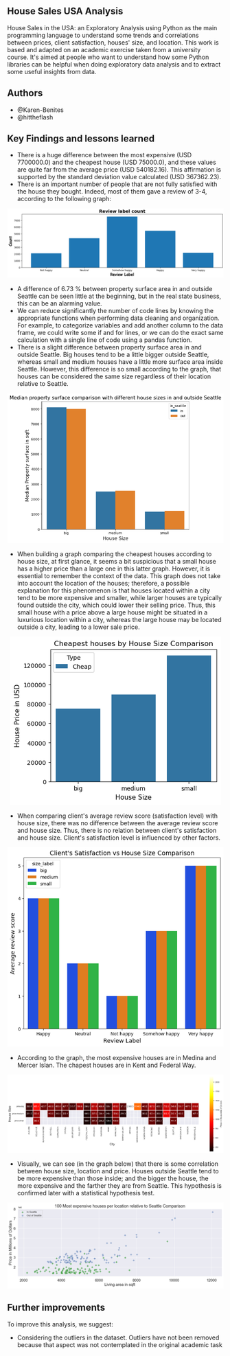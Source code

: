 ## House Sales USA Analysis
House Sales in the USA: an Exploratory Analysis using Python as the main programming language to understand some trends and correlations between prices, client satisfaction, houses' size, and location. This work is based and adapted on an academic exercise taken from a university course.
It's aimed at people who want to understand how some Python libraries can be helpful when doing exploratory data analysis and to extract some useful insights from data.

## Authors
- @Karen-Benites
- @hittheflash

## Key Findings and lessons learned
- There is a huge difference between the most expensive (USD  7700000.0) and the cheapest house (USD  75000.0), and these values are quite far from the average price (USD  540182.16). This affirmation is supported by the standard deviation value calculated (USD  367362.23). 
- There is an important number of people that are not fully satisfied with the house they bought. Indeed, most of them gave a review of 3-4, according to the following graph:
  
<p align="center">
  <img src= "https://raw.githubusercontent.com/Karen-Benites/House_Sales_USA_Analysis/main/review_label_count.png?token=GHSAT0AAAAAACFUFEIVHEASPBCX744RMOYKZGKQ4ZQ">
</p>

- A difference of 6.73 % between property surface area in and outside Seattle can be seen little at the beginning, but in the real state business, this can be an alarming value.
- We can reduce significantly the number of code lines by knowing the appropriate functions when performing data cleaning and organization. For example, to categorize variables and add another column to the data frame, we could write some if and for lines, or we can do the exact same calculation with a single line of code using a pandas function.
- There is a slight difference between property surface area in and outside Seattle. Big houses tend to be a little bigger outside Seattle, whereas small and medium houses have a little more surface area inside Seattle. However, this difference is so small according to the graph, that houses can be considered the same size regardless of their location relative to Seattle.
  
<p align="center">
  <img src= "https://raw.githubusercontent.com/Karen-Benites/House_Sales_USA_Analysis/main/Median_property_comparison.png?token=GHSAT0AAAAAACFUFEIUQVKTRRSG6CZF2FUAZGKQ7PA">
</p>

- When building a graph comparing the cheapest houses according to house size, at first glance, it seems a bit suspicious that a small house has a higher price than a large one in this latter graph. However, it is essential to remember the context of the data. This graph does not take into account the location of the houses; therefore, a possible explanation for this phenomenon is that houses located within a city tend to be more expensive and smaller, while larger houses are typically found outside the city, which could lower their selling price. Thus, this small house with a price above a large house might be situated in a luxurious location within a city, whereas the large house may be located outside a city, leading to a lower sale price.

<p align="center">
  <img src= "https://raw.githubusercontent.com/Karen-Benites/House_Sales_USA_Analysis/main/Cheapest_houses_size_comparison.png?token=GHSAT0AAAAAACFUFEIV533XRNAK54RULBGIZGKQ2XA">
</p>

- When comparing client's average review score (satisfaction level) with house size, there was no difference between the average review score and house size. Thus, there is no relation between client's satisfaction and house size. Client's satisfaction level is influenced by other factors.
  
<p align="center">
  <img src= "https://raw.githubusercontent.com/Karen-Benites/House_Sales_USA_Analysis/main/Satisfaction_per_house_size.png?token=GHSAT0AAAAAACFUFEIU3AAUM2TLNO4NITRCZGKQ6VQ">
</p>

- According to the graph, the most expensive houses are in Medina and Mercer Islan. The chapest houses are in Kent and Federal Way.

<p align="center">
  <img src= "https://raw.githubusercontent.com/Karen-Benites/House_Sales_USA_Analysis/main/Heat_map_cities_prices.png?token=GHSAT0AAAAAACFUFEIUDM725DNORGCK26HUZGKQ3VQ">
</p>
  
- Visually, we can see (in the graph below) that there is some correlation between house size, location and price. Houses outside Seattle tend to be more expensive than those inside; and the bigger the house, the more expensive and the farther they are from Seattle. This hypothesis is confirmed later with a statistical hypothesis test.

<p align="center">
  <img src= "https://raw.githubusercontent.com/Karen-Benites/House_Sales_USA_Analysis/main/expensive_houses_per_location.png?token=GHSAT0AAAAAACFUFEIV5KLCLMGYLYG4HKBWZGKQ5RA">
</p>

  
## Further improvements
To improve this analysis, we suggest:
- Considering the outliers in the dataset. Outliers have not been removed because that aspect was not contemplated in the original academic task
